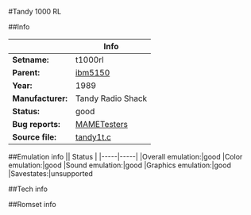#Tandy 1000 RL

##Info

||Info|
|-----|-----|
|**Setname:**|t1000rl
|**Parent:**|[ibm5150](ibm5150.md)
|**Year:**|1989
|**Manufacturer:**|Tandy Radio Shack
|**Status:**|good
|**Bug reports:**|[MAMETesters](http://mametesters.org/view_all_set.php?type=1&temporary=y&search=tandy1t.c)
|**Source file:**|[tandy1t.c](https://github.com/mamedev/mame/blob/master/src/mess/drivers/tandy1t.c)

##Emulation info
|| Status |
|-----|-----|
|Overall emulation:|good
|Color emulation:|good
|Sound emulation:|good
|Graphics emulation:|good
|Savestates:|unsupported

##Tech info

##Romset info

<!--- START OF EDITED COMMENT DO NOT TOUCH TEXT ABOVE-->
